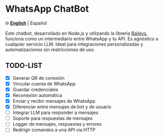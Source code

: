 # WhatsApp ChatBot

🌐 [**English**](./README-ES.md) | Español

Este chatbot, desarrollado en Node.js y utilizando la librería [Baileys](https://github.com/WhiskeySockets/Baileys), funciona como un intermediario entre WhatsApp y tu API. Es agnóstico a cualquier servicio LLM. Ideal para integraciones personalizadas y automatizaciones sin restricciones de uso.

## TODO-LIST

- [x] Generar QR de conexión
- [x] Vincular cuenta de WhatsApp
- [x] Guardar credenciales
- [x] Reconexión automática
- [x] Enviar y recibir mensajes de WhatsApp
- [x] Diferenciar entre mensajes de bot y de usuario
- [ ] Integrar LLM para responder a mensajes
- [ ] Soporte para respuestas de mensajes
- [ ] Logger de mensajes, respuestas y errores
- [ ] Redirigir comandos a una API via HTTP
